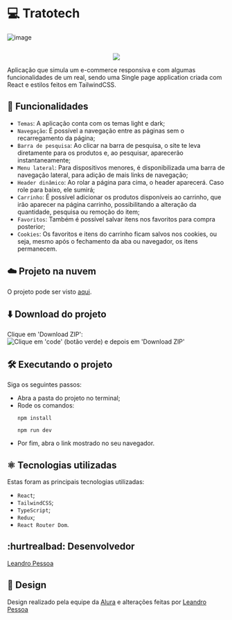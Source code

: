 # 💻 Tratotech

![image](https://github.com/user-attachments/assets/999983dd-edfc-4c82-98aa-c0e77b8e7a11)

<p align='center'>
  <img src='https://github.com/user-attachments/assets/acfe8e8e-ee44-4f50-859a-51d95b79ac56' alt=''>
</p>

<p align='center'>
  <img src='https://github.com/user-attachments/assets/8f20ee89-3d2d-49d6-9c24-3d0cba56aa64'>
</p>

Aplicação que simula um e-commerce responsiva e com algumas funcionalidades de um real, sendo uma Single page application criada com React e estilos feitos em TailwindCSS.

## 🔨 Funcionalidades

- `Temas`: A aplicação conta com os temas light e dark;
- `Navegação`: É possível a navegação entre as páginas sem o recarregamento da página;
- `Barra de pesquisa`: Ao clicar na barra de pesquisa, o site te leva diretamente para os produtos e, ao pesquisar, aparecerão instantaneamente;
- `Menu lateral`: Para dispositivos menores, é disponibilizada uma barra de navegação lateral, para adição de mais links de navegação;
- `Header dinâmico`: Ao rolar a página para cima, o header aparecerá. Caso role para baixo, ele sumirá;
- `Carrinho`: É possível adicionar os produtos disponíveis ao carrinho, que irão aparecer na página carrinho, possibilitando a alteração da quantidade, pesquisa ou remoção do item;
- `Favoritos`: Também é possível salvar itens nos favoritos para compra posterior;
- `Cookies`: Os favoritos e itens do carrinho ficam salvos nos cookies, ou seja, mesmo após o fechamento da aba ou navegador, os itens permanecem.

## ☁️ Projeto na nuvem

O projeto pode ser visto [aqui](https://tratotech-one.vercel.app/).

## ⬇️ Download do projeto

Clique em 'Download ZIP':
![Clique em 'code' (botão verde) e depois em 'Download ZIP'](https://github.com/leandro-pessoa/calculadora-estatistica/assets/119120060/d3293b56-5f60-42d9-b594-b2bb3b38f497)

## 🛠️ Executando o projeto

Siga os seguintes passos:

-   Abra a pasta do projeto no terminal;
-   Rode os comandos:
    ```
    npm install
    ```
    ```
    npm run dev
    ```
-   Por fim, abra o link mostrado no seu navegador.

## ⚛️ Tecnologias utilizadas

Estas foram as principais tecnologias utilizadas:

- `React`;
- `TailwindCSS`;
- `TypeScript`;
- `Redux`;
- `React Router Dom`.

## :hurtrealbad: Desenvolvedor

[Leandro Pessoa](https://github.com/leandro-pessoa)

## 🎨 Design

Design realizado pela equipe da [Alura](https://alura.com.br) e alterações feitas por [Leandro Pessoa](https://github.com/leandro-pessoa)


